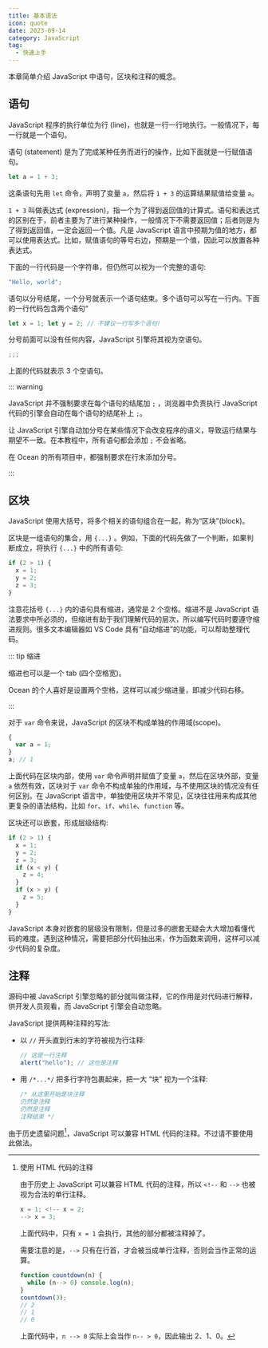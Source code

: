```yaml
---
title: 基本语法
icon: quote
date: 2023-09-14
category: JavaScript
tag:
  - 快速上手
---
```


本章简单介绍 JavaScript 中语句，区块和注释的概念。

<!-- more -->

## 语句

JavaScript 程序的执行单位为行 (line)，也就是一行一行地执行。一般情况下，每一行就是一个语句。

语句 (statement) 是为了完成某种任务而进行的操作，比如下面就是一行赋值语句。

```js
let a = 1 + 3;
```

这条语句先用 `let` 命令，声明了变量 `a`，然后将 `1 + 3` 的运算结果赋值给变量 `a`。

`1 + 3` 叫做表达式 (expression)，指一个为了得到返回值的计算式。语句和表达式的区别在于，前者主要为了进行某种操作，一般情况下不需要返回值；后者则是为了得到返回值，一定会返回一个值。凡是 JavaScript 语言中预期为值的地方，都可以使用表达式。比如，赋值语句的等号右边，预期是一个值，因此可以放置各种表达式。

下面的一行代码是一个字符串，但仍然可以视为一个完整的语句:

```js
"Hello, world";
```

语句以分号结尾，一个分号就表示一个语句结束。多个语句可以写在一行内。下面的一行代码包含两个语句“

```js
let x = 1; let y = 2; // 不建议一行写多个语句!
```

分号前面可以没有任何内容，JavaScript 引擎将其视为空语句。

```js
;;;
```

上面的代码就表示 3 个空语句。

::: warning

JavaScript 并不强制要求在每个语句的结尾加 `;` ，浏览器中负责执行 JavaScript 代码的引擎会自动在每个语句的结尾补上 `;`。

让 JavaScript 引擎自动加分号在某些情况下会改变程序的语义，导致运行结果与期望不一致。在本教程中，所有语句都会添加 `;` 不会省略。

在 Ocean 的所有项目中，都强制要求在行末添加分号。

:::

## 区块

JavaScript 使用大括号，将多个相关的语句组合在一起，称为“区块”(block)。

区块是一组语句的集合，用 `{...}` 。例如，下面的代码先做了一个判断，如果判断成立，将执行 `{...}` 中的所有语句:

```js
if (2 > 1) {
  x = 1;
  y = 2;
  z = 3;
}
```

注意花括号 `{...}` 内的语句具有缩进，通常是 2 个空格。缩进不是 JavaScript 语法要求中所必须的，但缩进有助于我们理解代码的层次，所以编写代码时要遵守缩进规则。很多文本编辑器如 VS Code 具有“自动缩进”的功能，可以帮助整理代码。

::: tip 缩进

缩进也可以是一个 tab (四个空格宽)。

Ocean 的个人喜好是设置两个空格，这样可以减少缩进量，即减少代码右移。

:::

对于 `var` 命令来说，JavaScript 的区块不构成单独的作用域(scope)。

```js
{
  var a = 1;
}
a; // 1
```

上面代码在区块内部，使用 `var` 命令声明并赋值了变量 `a`，然后在区块外部，变量 `a` 依然有效，区块对于 `var` 命令不构成单独的作用域，与不使用区块的情况没有任何区别。在 JavaScript 语言中，单独使用区块并不常见，区块往往用来构成其他更复杂的语法结构，比如 `for`、`if`、`while`、`function` 等。

区块还可以嵌套，形成层级结构:

```js
if (2 > 1) {
  x = 1;
  y = 2;
  z = 3;
  if (x < y) {
    z = 4;
  }
  if (x > y) {
    z = 5;
  }
}
```

JavaScript 本身对嵌套的层级没有限制，但是过多的嵌套无疑会大大增加看懂代码的难度。遇到这种情况，需要把部分代码抽出来，作为函数来调用，这样可以减少代码的复杂度。

## 注释

源码中被 JavaScript 引擎忽略的部分就叫做注释，它的作用是对代码进行解释，供开发人员观看，而 JavaScript 引擎会自动忽略。

JavaScript 提供两种注释的写法:

- 以 `//` 开头直到行末的字符被视为行注释:

  ```js
  // 这是一行注释
  alert("hello"); // 这也是注释
  ```

- 用 `/*...*/` 把多行字符包裹起来，把一大 “块” 视为一个注释:

  ```js
  /* 从这里开始是块注释
  仍然是注释
  仍然是注释
  注释结束 */
  ```

由于历史遗留问题[^htmlcomment]，JavaScript 可以兼容 HTML 代码的注释。不过请不要使用此做法。

[^htmlcomment]: 使用 HTML 代码的注释

    由于历史上 JavaScript 可以兼容 HTML 代码的注释，所以 `<!--` 和 `-->` 也被视为合法的单行注释。

    ```js
    x = 1; <!-- x = 2;
    --> x = 3;
    ```

    上面代码中，只有 `x = 1` 会执行，其他的部分都被注释掉了。

    需要注意的是，`-->` 只有在行首，才会被当成单行注释，否则会当作正常的运算。

    ```js
    function countdown(n) {
      while (n--> 0) console.log(n);
    }
    countdown(3);
    // 2
    // 1
    // 0
    ```

    上面代码中，`n --> 0` 实际上会当作 `n-- > 0`，因此输出 2、1、0。
